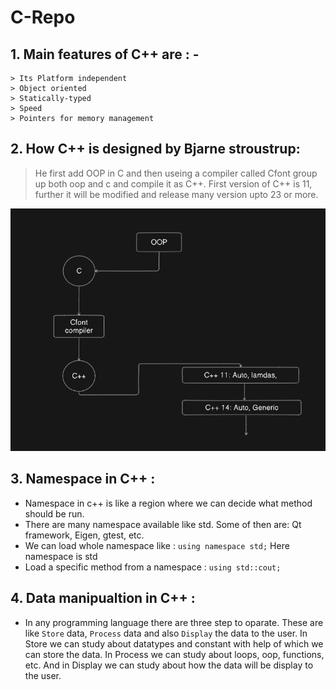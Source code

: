 # C-Repo

## 1. Main features of C++ are : -

    > Its Platform independent
    > Object oriented
    > Statically-typed
    > Speed
    > Pointers for memory management

## 2. How C++ is designed by Bjarne stroustrup:

> He first add OOP in C and then useing a compiler called Cfont group up both oop and c and compile it as C++. First version of C++ is 11, further it will be modified and release many version upto 23 or more.

![CppDesign](./Docs/img/Cpp1.png)

## 3. Namespace in C++ :

- Namespace in c++ is like a region where we can decide what method should be run.
- There are many namespace available like std. Some of then are: Qt framework, Eigen, gtest, etc.
- We can load whole namespace like : `using namespace std;` Here namespace is std
- Load a specific method from a namespace : `using std::cout;`

## 4. Data manipualtion in C++ :

- In any programming language there are three step to oparate. These are like `Store` data, `Process` data and also `Display` the data to the user. In Store we can study about datatypes and constant with help of which we can store the data. In Process we can study about loops, oop, functions, etc. And in Display we can study about how the data will be display to the user.
